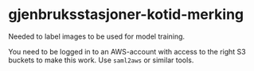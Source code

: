 # gjenbruksstasjoner-kotid-merking
Needed to label images to be used for model training.

You need to be logged in to an AWS-account with access to the right S3 buckets to make this work. Use `saml2aws` or similar tools. 
